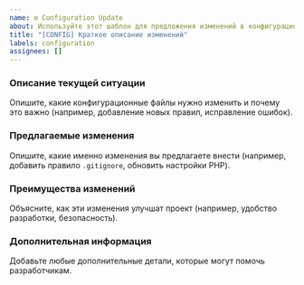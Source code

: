 ```yaml
---
name: ⚙️ Configuration Update
about: Используйте этот шаблон для предложения изменений в конфигурационных файлах
title: "[CONFIG] Краткое описание изменений"
labels: configuration
assignees: []
---
```


### Описание текущей ситуации
Опишите, какие конфигурационные файлы нужно изменить и почему это важно (например, добавление новых правил, исправление ошибок).

### Предлагаемые изменения
Опишите, какие именно изменения вы предлагаете внести (например, добавить правило `.gitignore`, обновить настройки PHP).

### Преимущества изменений
Объясните, как эти изменения улучшат проект (например, удобство разработки, безопасность).

### Дополнительная информация
Добавьте любые дополнительные детали, которые могут помочь разработчикам.
